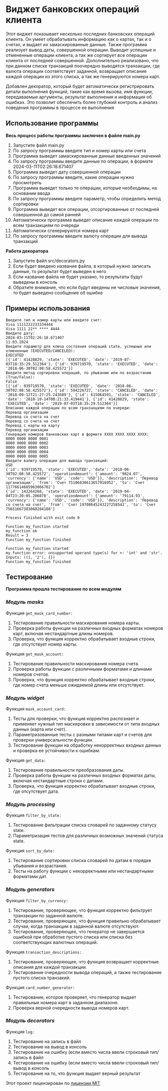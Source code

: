 # Виджет банковских операций клиента
Этот виджет показывает несколько последних банковских операций клиента. 
Он умеет обрабатывать информацию как о картах, так и о счетах, и выдает их замаскированные данные. 
Также программа реализует вывод даты, совершенной операции. Выводит успешные и отмененные операции клиента, а так же сортирует все операции клиента от последней совершенной.
Дополнительно реализовано, что при данном списке транзакций поочередно выводятся транзакции, где валюта операции соответствует заданной,
возвращает описание каждой операции из этого списка, а так же генерируются номера карт. 

Добавлен декоратор, который будет автоматически регистрировать детали выполнения функций, такие как время вызова, имя функции, передаваемые аргументы, результат выполнения и информация об ошибках. Это позволит обеспечить более глубокий контроль и анализ поведения программы в процессе ее выполнения

## Использование программы
**Весь процесс работы программы заключен в файле main.py**
1. Запустите файл main.py
2. По запросу программы введите тип и номер карты или счета
3. Программа выведет замаскированные данные введенных значений
4. По запросу программы введите данные по операции, в формате 2024-03-11T02:26:18.671407
5. Программа выведет дату совершенной операции
6. По запросу программы введите, какие операции нужно просмотреть
7. Программа выведет только те операции, которые необходимы, на основании ввода
8. По запросу программы введите параметр, чтобы определить метод сортировки
9. Программа выведет все операции, отсортированные от последней совершенной до самой ранней
10. Автоматически программа выведет описание каждой операции по всем транзакциям по очереди
11. Автоматически сгенерируются номера карт
12. По запросу программы введите валюту операции для вывода транзакций

**Работа декоратора**
1. Запустите файл src/decorators.py
2. Если будет введено название файла, в который нужно записать данные, то результат будет выведен в него
3. Если название файла не будет указано, то результаты будут выведены в консоль
4. Обратите внимание, что если будут введены не числовые значения, то будет выведено сообщение об ошибке


## Примеры использования
```
Введите тип и номер карты или введите счет:
Visa 1111222233334444
Visa 1111 22** **** 4444
Введите дату:
2024-03-11T02:26:18.671407
11.03.2024
Введите параметр для ключа состояния операций state, успешные или отмененные (EXECUTED/CANCELED):
EXECUTED
[{'id': 41428829, 'state': 'EXECUTED', 'date': '2019-07-03T18:35:29.512364'}, {'id': 939719570, 'state': 'EXECUTED', 'date': '2018-06-30T02:08:58.425572'}]
Введите метод сортировки операций, по убыванию или по возрастанию (True/False):
False
[{'id': 939719570, 'state': 'EXECUTED', 'date': '2018-06-30T02:08:58.425572'}, {'id': 594226727, 'state': 'CANCELED', 'date': '2018-09-12T21:27:25.241689'}, {'id': 615064591, 'state': 'CANCELED', 'date': '2018-10-14T08:21:33.419441'}, {'id': 41428829, 'state': 'EXECUTED', 'date': '2019-07-03T18:35:29.512364'}]
Описание каждой операции по всем транзакциям по очереди:
Перевод организации
Перевод со счета на счет
Перевод со счета на счет
Перевод с карты на карту
Перевод организации
Генерация номеров банковских карт в формате XXXX XXXX XXXX XXXX:
0000 0000 0000 0001
0000 0000 0000 0002
0000 0000 0000 0003
0000 0000 0000 0004
0000 0000 0000 0005
Введите валюту операции для вывода транзакций:
USD
{'id': 939719570, 'state': 'EXECUTED', 'date': '2018-06-30T02:08:58.425572', 'operationAmount': {'amount': '9824.07', 'currency': {'name': 'USD', 'code': 'USD'}}, 'description': 'Перевод организации', 'from': 'Счет 75106830613657916952', 'to': 'Счет 11776614605963066702'}
{'id': 142264268, 'state': 'EXECUTED', 'date': '2019-04-04T23:20:05.206878', 'operationAmount': {'amount': '79114.93', 'currency': {'name': 'USD', 'code': 'USD'}}, 'description': 'Перевод со счета на счет', 'from': 'Счет 19708645243227258542', 'to': 'Счет 75651667383060284188'}

Process finished with exit code 0
```
```
Function my_function started
my_function ok
Result = 3
Function my_function finished
```
```
Function my_function started
my_function error: unsupported operand type(s) for +: 'int' and 'str'. Inputs: ((1, '2'), {})
Function my_function finished
```

## Тестирование
**Программа прошла тестирование по всем модулям**

### *Модуль masks*

Функция `get_mask_card_number:`
1. Тестирование правильности маскирования номера карты.
2. Проверка работы функции на различных входных форматах номеров карт, включая нестандартные длины номеров.
3. Проверка, что функция корректно обрабатывает входные строки, где отсутствует номер карты.

Функция `get_mask_account:`
1. Тестирование правильности маскирования номера счета.
2. Проверка работы функции с различными форматами и длинами номеров счетов.
3. Проверка, что функция корректно обрабатывает входные строки, где номер счета меньше ожидаемой длины или отсутствует.

### *Модуль widget*

Функция `mask_account_card:`
1. Тесты для проверки, что функция корректно распознает и применяет нужный тип маскировки в зависимости от типа входных данных (карта или счет).
2. Параметризованные тесты с разными типами карт и счетов для проверки универсальности функции.
3. Тестирование функции на обработку некорректных входных данных и проверка ее устойчивости к ошибкам.

Функция `get_data:`
1. Тестирование правильности преобразования даты.
2. Проверка работы функции на различных входных форматах даты, включая нестандартные строки с датами.
3. Проверка, что функция корректно обрабатывает входные строки, где отсутствует дата.

### *Модуль processing*

Функция `filter_by_state:`
1. Тестирование фильтрации списка словарей по заданному статусу state.
3. Параметризация тестов для различных возможных значений статуса state.

Функция `sort_by_date:`
1. Тестирование сортировки списка словарей по датам в порядке убывания и возрастания.
3. Тесты на работу функции с некорректными или нестандартными форматами дат.

### *Модуль generators*

Функция `filter_by_currency:`
1. Тестирование, проверяющее, что функция корректно фильтрует транзакции по заданной валюте.
2. Тестирование, проверяющее, что функция правильно обрабатывает случаи, когда транзакции в заданной валюте отсутствуют.
3. Тестирование, проверяющее, что генератор не завершается ошибкой при обработке пустого списка или списка без соответствующих валютных операций.

Функция `transaction_descriptions:`
1. Тестирование, проверяющее, что функция возвращает корректные описания для каждой транзакции.
2. Тестирование очередности вывода операций, а также тестирование пустого списка транзакий.

Функция `card_number_generator:`
1. Тестирование, которое проверяет, что генератор выдает правильные номера карт в заданном диапазоне.
2. Проверка верной очередности вывода номеров карт.

### *Модуль decorators*

Функция `log:`
1. Тестирование на запись в файл
2. Тестирование на вывод в консоль
3. Тестирование на ошибку (если вместо числа ввели строковый тип/ запись в файл
4. Тестирование на ошибку (если вместо числа ввели строковый тип/ вывод в консоль
5. Тестирование на то, что функция выдает верный результат


Этот проект лицензирован по [лицензии MIT](LICENSE)